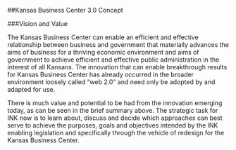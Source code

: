 ##Kansas Business Center 3.0 Concept

###Vision and Value

The Kansas Business Center can enable an efficient and effective relationship between business and government that materially advances the aims of business for a thriving economic environment and aims of government to achieve efficient and effective public administration in the interest of all Kansans.  The innovation that can enable breakthrough results for Kansas Business Center has already occurred in the broader environment loosely called “web 2.0” and need only be adopted by and adapted for use.  

There is much value and potential to be had from the innovation emerging today, as can be seen in the brief summary above.  The strategic task for INK now is to learn about, discuss and decide which approaches can best serve to achieve the purposes, goals and objectives intended by the INK enabling legislation and specifically through the vehicle of redesign for the Kansas Business Center.  
